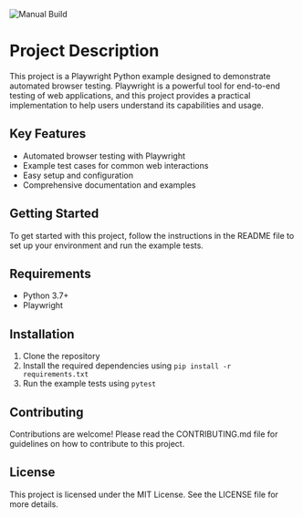 ![Manual Build](https://github/sanamtashildar/playwright-python-example/actions/workflows/manual-test.yml)


# Project Description

This project is a Playwright Python example designed to demonstrate automated browser testing. Playwright is a powerful tool for end-to-end testing of web applications, and this project provides a practical implementation to help users understand its capabilities and usage.

## Key Features

- Automated browser testing with Playwright
- Example test cases for common web interactions
- Easy setup and configuration
- Comprehensive documentation and examples

## Getting Started

To get started with this project, follow the instructions in the README file to set up your environment and run the example tests.

## Requirements

- Python 3.7+
- Playwright

## Installation

1. Clone the repository
2. Install the required dependencies using `pip install -r requirements.txt`
3. Run the example tests using `pytest`

## Contributing

Contributions are welcome! Please read the CONTRIBUTING.md file for guidelines on how to contribute to this project.

## License

This project is licensed under the MIT License. See the LICENSE file for more details.